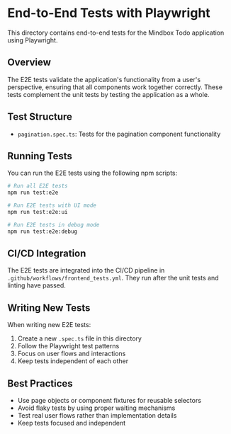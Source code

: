 # End-to-End Tests with Playwright

This directory contains end-to-end tests for the Mindbox Todo application using Playwright.

## Overview

The E2E tests validate the application's functionality from a user's perspective, ensuring that all components work together correctly. These tests complement the unit tests by testing the application as a whole.

## Test Structure

- `pagination.spec.ts`: Tests for the pagination component functionality

## Running Tests

You can run the E2E tests using the following npm scripts:

```bash
# Run all E2E tests
npm run test:e2e

# Run E2E tests with UI mode
npm run test:e2e:ui

# Run E2E tests in debug mode
npm run test:e2e:debug
```

## CI/CD Integration

The E2E tests are integrated into the CI/CD pipeline in `.github/workflows/frontend_tests.yml`. They run after the unit tests and linting have passed.

## Writing New Tests

When writing new E2E tests:

1. Create a new `.spec.ts` file in this directory
2. Follow the Playwright test patterns
3. Focus on user flows and interactions
4. Keep tests independent of each other

## Best Practices

- Use page objects or component fixtures for reusable selectors
- Avoid flaky tests by using proper waiting mechanisms
- Test real user flows rather than implementation details
- Keep tests focused and independent

